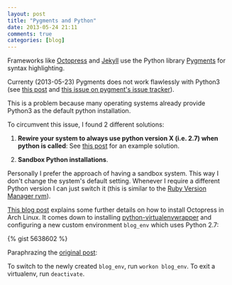 ```yaml
---
layout: post
title: "Pygments and Python"
date: 2013-05-24 21:11
comments: true
categories: [blog]
---
```

Frameworks like [Octopress](http://octopress.org/) and [Jekyll](http://jekyllbootstrap.com/) use the Python library [Pygments](http://pygments.org/) for syntax highlighting.

Currenty (2013-05-23) Pygments does not work flawlessly with Python3 
(see 
[this post](http://nonsenseby.me/blog/2013/04/13/arch-linux/) and 
[this issue on pygment's issue tracker](https://github.com/tmm1/pygments.rb/issues/45)).

This is a problem because many operating systems already provide Python3 as the default python installation.

To circumvent this issue, I found 2 different solutions:

1. 	**Rewire your system to always use python version X (i.e. 2.7) when python is called**:
	See [this post](http://nonsenseby.me/blog/2013/04/13/arch-linux/) for an example solution.

2. 	**Sandbox Python installations**.

Personally I prefer the approach of having a sandbox system. This way I don't change the system's default setting. Whenever I require a different Python version I can just switch it (this is similar to the [Ruby Version Manager rvm](https://rvm.io/)).

[This blog post](http://www.wongdev.com/blog/2013/01/16/octopress-on-archlinux/) explains some further details on how to install Octopress in Arch Linux. 
It comes down to installing [python-virtualenvwrapper](https://wiki.archlinux.org/index.php/Python_VirtualEnv#Virtualenvwrapper) and configuring a new custom environment <code>blog_env</code> which uses Python 2.7:

{% gist 5638602 %}

Paraphrazing the [original post](http://www.wongdev.com/blog/2013/01/16/octopress-on-archlinux/):

To switch to the newly created <code>blog_env</code>, run <code>workon blog_env</code>. To exit a virtualenv, run <code>deactivate</code>.

